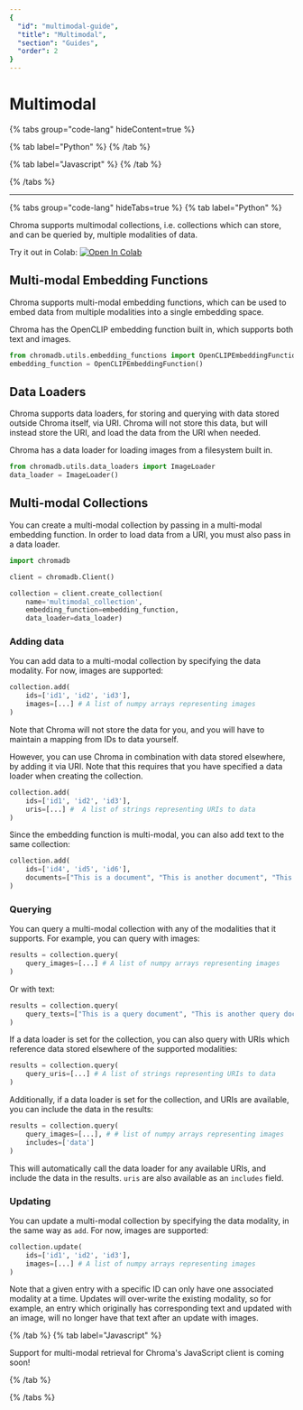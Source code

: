 ```yaml
---
{
  "id": "multimodal-guide",
  "title": "Multimodal",
  "section": "Guides",
  "order": 2
}
---
```


# Multimodal

{% tabs group="code-lang" hideContent=true %}

{% tab label="Python" %}
{% /tab %}

{% tab label="Javascript" %}
{% /tab %}

{% /tabs %}

---

{% tabs group="code-lang" hideTabs=true %}
{% tab label="Python" %}

Chroma supports multimodal collections, i.e. collections which can store, and can be queried by, multiple modalities of data.

Try it out in Colab: [![Open In Colab](https://colab.research.google.com/assets/colab-badge.svg)](https://githubtocolab.com/chroma-core/chroma/blob/main/examples/multimodal/multimodal_retrieval.ipynb)

## Multi-modal Embedding Functions

Chroma supports multi-modal embedding functions, which can be used to embed data from multiple modalities into a single embedding space.

Chroma has the OpenCLIP embedding function built in, which supports both text and images.

```python
from chromadb.utils.embedding_functions import OpenCLIPEmbeddingFunction
embedding_function = OpenCLIPEmbeddingFunction()
```

## Data Loaders

Chroma supports data loaders, for storing and querying with data stored outside Chroma itself, via URI. Chroma will not store this data, but will instead store the URI, and load the data from the URI when needed.

Chroma has a data loader for loading images from a filesystem built in.

```python
from chromadb.utils.data_loaders import ImageLoader
data_loader = ImageLoader()
```

## Multi-modal Collections

You can create a multi-modal collection by passing in a multi-modal embedding function. In order to load data from a URI, you must also pass in a data loader.

```python
import chromadb

client = chromadb.Client()

collection = client.create_collection(
    name='multimodal_collection',
    embedding_function=embedding_function,
    data_loader=data_loader)

```

### Adding data

You can add data to a multi-modal collection by specifying the data modality. For now, images are supported:

```python
collection.add(
    ids=['id1', 'id2', 'id3'],
    images=[...] # A list of numpy arrays representing images
)
```

Note that Chroma will not store the data for you, and you will have to maintain a mapping from IDs to data yourself.

However, you can use Chroma in combination with data stored elsewhere, by adding it via URI. Note that this requires that you have specified a data loader when creating the collection.

```python
collection.add(
    ids=['id1', 'id2', 'id3'],
    uris=[...] #  A list of strings representing URIs to data
)
```

Since the embedding function is multi-modal, you can also add text to the same collection:

```python
collection.add(
    ids=['id4', 'id5', 'id6'],
    documents=["This is a document", "This is another document", "This is a third document"]
)
```

### Querying

You can query a multi-modal collection with any of the modalities that it supports. For example, you can query with images:

```python
results = collection.query(
    query_images=[...] # A list of numpy arrays representing images
)
```

Or with text:

```python
results = collection.query(
    query_texts=["This is a query document", "This is another query document"]
)
```

If a data loader is set for the collection, you can also query with URIs which reference data stored elsewhere of the supported modalities:

```python
results = collection.query(
    query_uris=[...] # A list of strings representing URIs to data
)
```

Additionally, if a data loader is set for the collection, and URIs are available, you can include the data in the results:

```python
results = collection.query(
    query_images=[...], # # list of numpy arrays representing images
    includes=['data']
)
```

This will automatically call the data loader for any available URIs, and include the data in the results. `uris` are also available as an `includes` field.

### Updating

You can update a multi-modal collection by specifying the data modality, in the same way as `add`. For now, images are supported:

```python
collection.update(
    ids=['id1', 'id2', 'id3'],
    images=[...] # A list of numpy arrays representing images
)
```

Note that a given entry with a specific ID can only have one associated modality at a time. Updates will over-write the existing modality, so for example, an entry which originally has corresponding text and updated with an image, will no longer have that text after an update with images.

{% /tab %}
{% tab label="Javascript" %}

Support for multi-modal retrieval for Chroma's JavaScript client is coming soon!

{% /tab %}

{% /tabs %}

